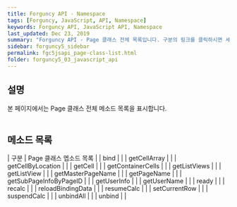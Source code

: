 ```yaml
---
title: Forguncy API - Namespace
tags: [Forguncy, JavaScript, API, Namespace]
keywords: Forguncy API, JavaScript API, Namespace
last_updated: Dec 23, 2019
summary: "Forguncy API - Page 클래스 전체 목록입니다. 구분의 링크를 클릭하시면 세부 페이지 내용을 보실 수 있습니다."
sidebar: forguncy5_sidebar
permalink: fgc5jsapi_page-class-list.html
folder: forguncy5_03_javascript_api
---
```


## 설명
본 페이지에서는 Page 클래스 전체 메소드 목록을 표시합니다.
<br /><br />

## 메소드 목록

| 구분 | Page 클래스 멥소드 목록 |
| bind | |
| getCellArray | |
| getCellByLocation | |
| getCell | |
| getContainerCells | |
| getListViews | |
| getListView | |
| getMasterPageName | |
| getPageName | |
| getSubPageInfoByPageID | |
| getUserInfo | |
| getUserName | |
| ready | |
| recalc | |
| reloadBindingData | |
| resumeCalc | |
| setCurrentRow | |
| suspendCalc | |
| unbindAll | |
| unbind | |
